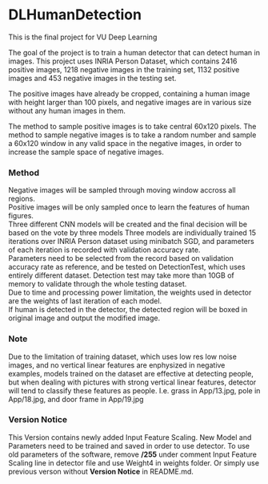 # DLHumanDetection
This is the final project for VU Deep Learning

The goal of the project is to train a human detector that can detect human in images. 
This project uses INRIA Person Dataset, which contains 2416 positive images, 1218 negative images in the training set, 1132 positive images and 453 negative images in the testing set.

The positive images have already be cropped, containing a human image with height larger than 100 pixels, and negative images are in various size without any human images in them. 

The method to sample positive images is to take central 60x120 pixels. The method to sample negative images is to take a random number and sample a 60x120 window in any valid space in the negative images, in order to increase the sample space of negative images.

### Method  
Negative images will be sampled through moving window accross all regions.  
Positive images will be only sampled once to learn the features of human figures.  
Three different CNN models will be created and the final decision will be based on the vote by three models 
Three models are individually trained 15 iterations over INRIA Person dataset using minibatch SGD, and parameters of each iteration is recorded with validation accuracy rate.  
Parameters need to be selected from the record based on validation accuracy rate as reference, and be tested on DetectionTest, which uses entirely different dataset. Detection test may take more than 10GB of memory to validate through the whole testing dataset.  
Due to time and processing power limitation, the weights used in detector are the weights of last iteration of each model.  
If human is detected in the detector, the detected region will be boxed in original image and output the modified image.  

### Note
Due to the limitation of training dataset, which uses low res low noise images, and no vertical linear features are enphysized in negative examples, models trained on the dataset are effective at detecting people, but when dealing with pictures with strong vertical linear features, detector will tend to classify these features as people. I.e. grass in App/13.jpg, pole in App/18.jpg, and door frame in App/19.jpg

### Version Notice
This Version contains newly added Input Feature Scaling. New Model and Parameters need to be trained and saved in order to use detector. To use old parameters of the software, remove **/255** under comment Input Feature Scaling line in detector file and use  Weight4 in weights folder. Or simply use previous verson without **Version Notice** in README.md. 